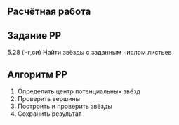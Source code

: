 ## Расчётная работа

## Задание РР
5.28 (нг,си) Найти звёзды с заданным числом листьев

## Алгоритм РР
1. Определить центр потенциальных звёзд
2. Проверить вершины
3. Построить и проверить звёзды
4. Сохранить результат

